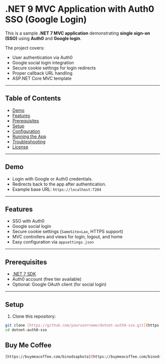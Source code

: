 # .NET 9 MVC Application with Auth0 SSO (Google Login)

This is a sample **.NET 7 MVC application** demonstrating **single sign-on (SSO)** using **Auth0** and **Google login**.

The project covers:

- User authentication via Auth0
- Google social login integration
- Secure cookie settings for login redirects
- Proper callback URL handling
- ASP.NET Core MVC template

---

## Table of Contents

- [Demo](#demo)  
- [Features](#features)  
- [Prerequisites](#prerequisites)  
- [Setup](#setup)  
- [Configuration](#configuration)  
- [Running the App](#running-the-app)  
- [Troubleshooting](#troubleshooting)  
- [License](#license)  

---

## Demo

- Login with Google or Auth0 credentials.
- Redirects back to the app after authentication.
- Example base URL: `https://localhost:7204`

---

## Features

- SSO with Auth0
- Google social login
- Secure cookie settings (`SameSite=Lax`, HTTPS support)
- MVC controllers and views for login, logout, and home
- Easy configuration via `appsettings.json`

---

## Prerequisites

- [.NET 7 SDK](https://dotnet.microsoft.com/download/dotnet/9.0)  
- Auth0 account (free tier available)  
- Optional: Google OAuth client (for social login)

---

## Setup

1. Clone this repository:

```bash
git clone [https://github.com/yourusername/dotnet-auth0-sso.git](https://github.com/binodsapkota/Auth0SsoDemo.git)
cd dotnet-auth0-sso
```
## Buy Me Coffee
```bash
[https://buymeacoffee.com/binodsapkota](https://buymeacoffee.com/binodsapkota)
